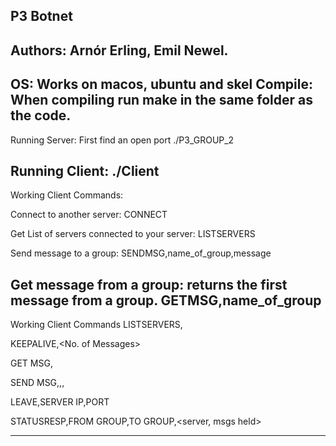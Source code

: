 P3 Botnet
-----------------------------------------------------------------
Authors: Arnór Erling, Emil Newel.
-----------------------------------------------------------------

OS:
    Works on macos, ubuntu and skel
Compile:
    When compiling run make in the same folder as the code.
-----------------------------------------------------------------
Running Server: 
First find an open port
./P3_GROUP_2 <port>

Running Client:
./Client <ip that server runs on> <the chosen port>
-----------------------------------------------------------------
Working Client Commands:

Connect to another server: 
CONNECT <ip of server> <port of server>

Get List of servers connected to your server:
LISTSERVERS

Send message to a group:
SENDMSG,name_of_group,message

Get message from a group: returns the first message from a group.
GETMSG,name_of_group
-----------------------------------------------------------------

Working Client Commands
LISTSERVERS,<FROM GROUP ID> 
 
KEEPALIVE,<No. of Messages> 

GET MSG, <GROUP ID> 

SEND MSG,<FROM GROUP ID>,<TO GROUP ID>,<Message content>

LEAVE,SERVER IP,PORT 

STATUSRESP,FROM GROUP,TO GROUP,<server, msgs held>

-----------------------------------------------------------------
